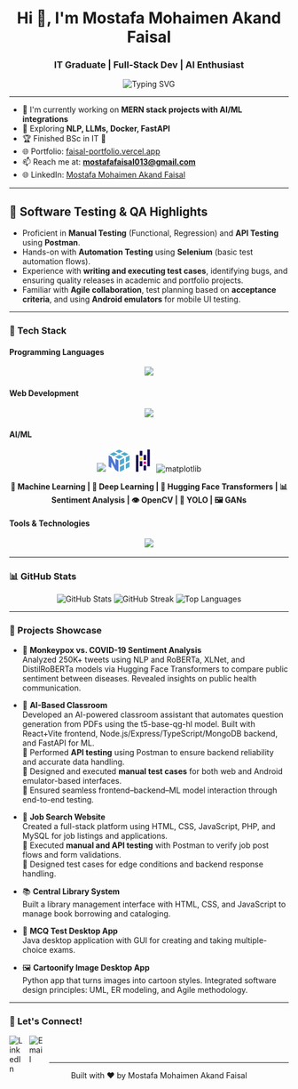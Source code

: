 <h1 align="center">Hi 👋, I'm Mostafa Mohaimen Akand Faisal</h1>
<h3 align="center">IT Graduate | Full-Stack Dev | AI Enthusiast</h3>

<p align="center">
  <img src="https://readme-typing-svg.herokuapp.com?font=Fira+Code&weight=500&size=22&duration=4000&center=true&vCenter=true&width=800&lines=Passionate+MERN+Stack+Developer;AI+Exploration+On;Always+Learning+%26+Building" alt="Typing SVG" />
</p>

---

- 🔭 I'm currently working on **MERN stack projects with AI/ML integrations**
- 🧠 Exploring **NLP, LLMs, Docker, FastAPI**
- 🏆 Finished BSc in IT 💯
- 🌐 Portfolio: [faisal-portfolio.vercel.app](https://faisal-portfolio-tau.vercel.app/)
- 📫 Reach me at: **mostafafaisal013@gmail.com**
- 🌐 LinkedIn: [Mostafa Mohaimen Akand Faisal](http://linkedin.com/in/mostafa-mohaimen-akand-faisal)

---

## 🧪 Software Testing & QA Highlights

- Proficient in **Manual Testing** (Functional, Regression) and **API Testing** using **Postman**.
- Hands-on with **Automation Testing** using **Selenium** (basic test automation flows).
- Experience with **writing and executing test cases**, identifying bugs, and ensuring quality releases in academic and portfolio projects.
- Familiar with **Agile collaboration**, test planning based on **acceptance criteria**, and using **Android emulators** for mobile UI testing.

---

### 🚀 Tech Stack

#### Programming Languages
<p align="center">
  <img src="https://skillicons.dev/icons?i=cpp,java,js,ts,python," />
</p>

#### Web Development
<p align="center">
  <img src="https://skillicons.dev/icons?i=react,nodejs,express,mongodb,mysql,php" />
</p>

#### AI/ML
<p align="center">
  <img src="https://skillicons.dev/icons?i=tensorflow,pytorch" />
  <img src="https://raw.githubusercontent.com/devicons/devicon/master/icons/numpy/numpy-original.svg" alt="numpy" width="40" height="40"/>
  <img src="https://raw.githubusercontent.com/devicons/devicon/master/icons/pandas/pandas-original.svg" alt="pandas" width="40" height="40"/>
  <img src="https://matplotlib.org/stable/_images/sphx_glr_logos2_003.png" alt="matplotlib" width="40" height="40"/>
</p>

<p align="center"><b>🧠 Machine Learning | 🔮 Deep Learning | 🤗 Hugging Face Transformers | 📊 Sentiment Analysis | 👁️ OpenCV | 🎯 YOLO | 🖼️ GANs</b></p>

#### Tools & Technologies
<p align="center">
  <img src="https://skillicons.dev/icons?i=git,docker,linux,vscode,vercel,fastapi" />
</p>

---

### 📊 GitHub Stats

<p align="center">
  <img src="https://github-readme-stats.vercel.app/api?username=Mostafa-Faisal&show_icons=true&theme=radical" alt="GitHub Stats" />
  <img src="https://github-readme-streak-stats.herokuapp.com/?user=Mostafa-Faisal&theme=radical" alt="GitHub Streak" />
  <img src="https://github-readme-stats.vercel.app/api/top-langs/?username=Mostafa-Faisal&layout=compact&theme=radical" alt="Top Languages " />
</p>

---

### 💼 Projects Showcase

- 🧠 **Monkeypox vs. COVID-19 Sentiment Analysis**  
  Analyzed 250K+ tweets using NLP and RoBERTa, XLNet, and DistilRoBERTa models via Hugging Face Transformers to compare public sentiment between diseases. Revealed insights on public health communication.

- 🧠 **AI-Based Classroom**  
  Developed an AI-powered classroom assistant that automates question generation from PDFs using the t5-base-qg-hl model. Built with React+Vite frontend, Node.js/Express/TypeScript/MongoDB backend, and FastAPI for ML.  
  🔹 Performed **API testing** using Postman to ensure backend reliability and accurate data handling.  
  🔹 Designed and executed **manual test cases** for both web and Android emulator-based interfaces.  
  🔹 Ensured seamless frontend–backend–ML model interaction through end-to-end testing.

- 💼 **Job Search Website**  
  Created a full-stack platform using HTML, CSS, JavaScript, PHP, and MySQL for job listings and applications.  
  🔹 Executed **manual and API testing** with Postman to verify job post flows and form validations.  
  🔹 Designed test cases for edge conditions and backend response handling.

- 📚 **Central Library System**  
  Built a library management interface with HTML, CSS, and JavaScript to manage book borrowing and cataloging.

- 📝 **MCQ Test Desktop App**  
  Java desktop application with GUI for creating and taking multiple-choice exams.

- 🖼️ **Cartoonify Image Desktop App**  
  Python app that turns images into cartoon styles. Integrated software design principles: UML, ER modeling, and Agile methodology.

---

### 📣 Let's Connect!

<a href="http://linkedin.com/in/mostafa-mohaimen-akand-faisal">
  <img align="left" alt="LinkedIn" width="26px" src="https://cdn.jsdelivr.net/npm/simple-icons@v5/icons/linkedin.svg" style="padding-right:10px;" />
</a>
<a href="mailto:mostafafaisal013@gmail.com">
  <img align="left" alt="Email" width="26px" src="https://cdn.jsdelivr.net/npm/simple-icons@v5/icons/gmail.svg" style="padding-right:10px;" />
</a>

<br /><br />

---

<p align="center">Built with ❤️ by Mostafa Mohaimen Akand Faisal</p>
